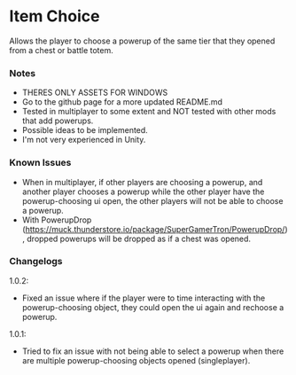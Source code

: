 # Item Choice

Allows the player to choose a powerup of the same tier that they opened from a chest or battle totem. 

### Notes
- THERES ONLY ASSETS FOR WINDOWS
- Go to the github page for a more updated README.md
- Tested in multiplayer to some extent and NOT tested with other mods that add powerups.
- Possible ideas to be implemented.
- I'm not very experienced in Unity.

### Known Issues
- When in multiplayer, if other players are choosing a powerup, and another player chooses a powerup while the other player have the powerup-choosing ui open, the other players will not be able to choose a powerup.
- With PowerupDrop (https://muck.thunderstore.io/package/SuperGamerTron/PowerupDrop/), dropped powerups will be dropped as if a chest was opened.

### Changelogs
1.0.2:
- Fixed an issue where if the player were to time interacting with the powerup-choosing object, they could open the ui again and rechoose a powerup.

1.0.1:
- Tried to fix an issue with not being able to select a powerup when there are multiple powerup-choosing objects opened (singleplayer).

